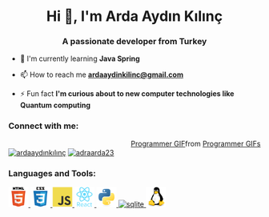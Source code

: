 <h1 align="center">Hi 👋, I'm Arda Aydın Kılınç</h1>
<h3 align="center">A passionate developer from Turkey</h3>

- 🌱 I'm currently learning **Java Spring**

- 📫 How to reach me **ardaaydinkilinc@gmail.com**

- ⚡ Fun fact **I'm curious about to new computer technologies like Quantum computing**

<h3 align="left">Connect with me:</h3>
<p align="left">
<div class="tenor-gif-embed" align="right" data-postid="19019116" data-share-method="host" data-aspect-ratio="1.59204" data-width="100%"><a href="https://tenor.com/view/programmer-gif-19019116">Programmer GIF</a>from <a href="https://tenor.com/search/programmer-gifs">Programmer GIFs</a></div> <script type="text/javascript" async src="https://tenor.com/embed.js"></script>
<a href="https://linkedin.com/in/ardaaydınkılınç" target="blank"><img align="center" src="https://raw.githubusercontent.com/rahuldkjain/github-profile-readme-generator/master/src/images/icons/Social/linked-in-alt.svg" alt="ardaaydınkılınç" height="30" width="40" /></a>
<!--<a href="https://www.hackerrank.com/@ardaaydinkilinc" target="blank"><img align="center" src="https://raw.githubusercontent.com/rahuldkjain/github-profile-readme-generator/master/src/images/icons/Social/hackerrank.svg" alt="@ardaaydinkilinc" height="30" width="40" /></a> -->
<a href="https://leetcode.com/ardaaydinkilinc/" target="blank">
  <img align="center" src="https://raw.githubusercontent.com/rahuldkjain/github-profile-readme-generator/master/src/images/icons/Social/leet-code.svg" alt="adraarda23" height="30" width="40" style="max-width:100%">
</a>
</p>

<h3 align="left">Languages and Tools:</h3>
<p align="left"> <a href="https://www.w3.org/html/" target="_blank" rel="noreferrer"> <img src="https://raw.githubusercontent.com/devicons/devicon/master/icons/html5/html5-original-wordmark.svg" alt="html5" width="40" height="40"/> </a>
<a href="https://www.w3schools.com/css/" target="_blank" rel="noreferrer"> <img src="https://raw.githubusercontent.com/devicons/devicon/master/icons/css3/css3-original-wordmark.svg" alt="css3" width="40" height="40"/> </a><a href="https://reactjs.org/"> <img                                                                                               src="https://raw.githubusercontent.com/devicons/devicon/master/icons/javascript/javascript-original.svg" alt="javascript" width="40" height="40"/> </a><a href="https://developer.mozilla.org/en-US/docs/Web/JavaScript" target="_blank" rel="noreferrer"> <img                                                                                                       src=https://raw.githubusercontent.com/devicons/devicon/master/icons/react/react-original-wordmark.svg alt="javascript" width="40" height="40"/> </a><a href="https://www.python.org" target="_blank" rel="noreferrer"> <img src="https://raw.githubusercontent.com/devicons/devicon/master/icons/python/python-original.svg" alt="python" width="40" height="40"/> </a>
<a href="https://www.sqlite.org/" target="_blank" rel="noreferrer"> <img src="https://www.vectorlogo.zone/logos/sqlite/sqlite-icon.svg" alt="sqlite" width="40" height="40"/> </a>
<a href="https://www.linux.org/" target="_blank" rel="noreferrer"> <img src="https://raw.githubusercontent.com/devicons/devicon/master/icons/linux/linux-original.svg" alt="linux" width="40" height="40"/> </a></p>
